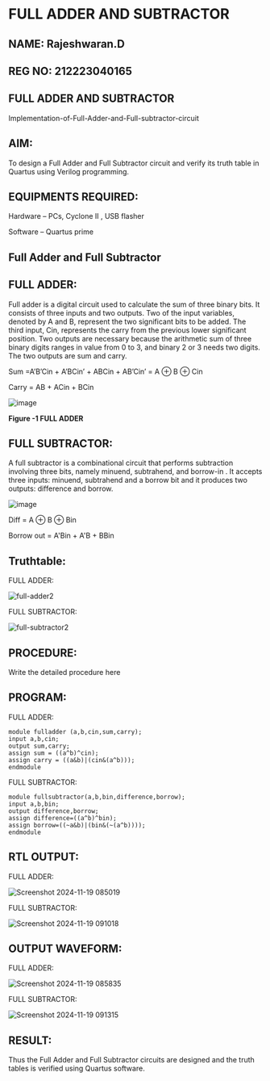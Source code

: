 # FULL ADDER AND SUBTRACTOR
## NAME: Rajeshwaran.D
## REG NO: 212223040165
##  FULL ADDER AND SUBTRACTOR

Implementation-of-Full-Adder-and-Full-subtractor-circuit

## AIM:

To design a Full Adder and Full Subtractor circuit and verify its truth table in Quartus using Verilog programming.

## EQUIPMENTS REQUIRED:

Hardware – PCs, Cyclone II , USB flasher

Software – Quartus prime

## Full Adder and Full Subtractor

## FULL ADDER:
Full adder is a digital circuit used to calculate the sum of three binary bits. It consists of three inputs and two outputs. Two of the input variables, denoted by A and B, represent the two significant bits to be added. The third input, Cin, represents the carry from the previous lower significant position. Two outputs are necessary because the arithmetic sum of three binary digits ranges in value from 0 to 3, and binary 2 or 3 needs two digits. The two outputs are sum and carry.

Sum =A’B’Cin + A’BCin’ + ABCin + AB’Cin’ = A ⊕ B ⊕ Cin 

Carry = AB + ACin + BCin

![image](https://github.com/naavaneetha/FULL_ADDER_SUBTRACTOR/assets/154305477/0f30ba51-5ffb-4198-845f-18e054f675e7)

**Figure -1 FULL ADDER**

## FULL SUBTRACTOR:

A full subtractor is a combinational circuit that performs subtraction involving three bits, namely minuend, subtrahend, and borrow-in . It accepts three inputs: minuend, subtrahend and a borrow bit and it produces two outputs: difference and borrow.

![image](https://github.com/naavaneetha/FULL_ADDER_SUBTRACTOR/assets/154305477/02b24f51-ab51-4304-9ad6-7b81ffc1ead5)

Diff = A ⊕ B ⊕ Bin 

Borrow out = A'Bin + A'B + BBin

## Truthtable:
FULL ADDER:


![full-adder2](https://github.com/user-attachments/assets/b89c130b-0d10-4c30-8194-d7cd8f5adda7)

FULL SUBTRACTOR:

![full-subtractor2](https://github.com/user-attachments/assets/31efd26a-5553-4798-a5fc-7f6e520987e4)

## PROCEDURE:

Write the detailed procedure here

## PROGRAM:


FULL ADDER:
~~~
module fulladder (a,b,cin,sum,carry);
input a,b,cin;
output sum,carry;
assign sum = ((a^b)^cin);
assign carry = ((a&b)|(cin&(a^b)));
endmodule
~~~

FULL SUBTRACTOR:
~~~
module fullsubtractor(a,b,bin,difference,borrow);
input a,b,bin;
output difference,borrow;
assign difference=((a^b)^bin);
assign borrow=((~a&b)|(bin&(~(a^b))));
endmodule
~~~

## RTL OUTPUT:

FULL ADDER:

![Screenshot 2024-11-19 085019](https://github.com/user-attachments/assets/1d4b0fbb-f9a6-4074-ac7c-565ea2557b8b)

FULL SUBTRACTOR:

![Screenshot 2024-11-19 091018](https://github.com/user-attachments/assets/952ff071-ff77-4afd-9cc7-faa0ec9482ad)


## OUTPUT WAVEFORM:
FULL ADDER:

![Screenshot 2024-11-19 085835](https://github.com/user-attachments/assets/a2daf309-f3a4-44ef-9080-5fab58b55441)

FULL SUBTRACTOR:

![Screenshot 2024-11-19 091315](https://github.com/user-attachments/assets/a60e0f8c-d1a8-4535-b779-b3d1ac83ed31)



## RESULT:

Thus the Full Adder and Full Subtractor circuits are designed and the truth tables is verified using Quartus software.



